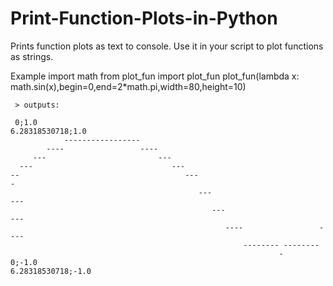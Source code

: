 Print-Function-Plots-in-Python
==============================

Prints function plots as text to console. Use it in your script to plot functions as strings. 

Example
     import math
     from plot_fun import plot_fun
     plot_fun(lambda x: math.sin(x),begin=0,end=2*math.pi,width=80,height=10)

     > outputs:

     0;1.0                                                           6.28318530718;1.0
                -----------------                                                   
            ----                 ----                                               
         ---                         ---                                            
      ---                               ---                                         
    --                                     ---                                     -
                                              ---                               --- 
                                                 ---                         ---    
                                                    ----                 ----       
                                                        -------- --------           
                                                                -                   
    0;-1.0                                                         6.28318530718;-1.0
